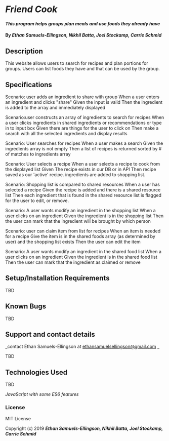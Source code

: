 # _Friend Cook_

#### _This program helps groups plan meals and use foods they already have_

#### By _**Ethan Samuels-Ellingson, Nikhil Batta, Joel Stockamp, Carrie Schmid**_

## Description

This website allows users to search for recipes and plan portions for groups. Users can list foods they have and that can be used by the group.

## Specifications


Scenario: user adds an ingredient to share with group
When a user enters an ingredient and clicks "share"
Given the input is valid
Then the ingredient is added to the array and immediately displayed

Scenario:user constructs an array of ingredients to search for recipes
When a user clicks ingredients in shared ingredients or recommendations or type in to input box
Given there are things for the user to click on
Then make a search with all the selected ingredients and display results

Scenario: User searches for recipes
When a user makes a search
Given the ingredients array is not empty
Then a list of recipes is returned sorted by # of matches to ingredients array

Scenario: User selects a recipe
When a user selects a recipe to cook from the displayed list
Given The recipe exists in our DB or in API
Then recipe saved as our 'active' recipe. ingredients are added to shopping list.

Scenario: Shopping list is compared to shared resources
When a user has selected a recipe
Given the recipe is added and there is a shared resource list
Then each ingredient that is found in the shared resource list is flagged for the user to edit, or remove.

Scenario: A user wants modify an ingredient in the shopping list
When a user clicks on an ingredient
Given the ingredient is in the shopping list
Then the user can mark that the ingredient will be brought by which person

Scenario: user can claim item from list for recipes
When an item is needed for a recipe
Give the item is in the shared foods array (as determined by user) and the shopping list exists
Then the user can edit the item

Scenario: A user wants modify an ingredient in the shared food list
When a user clicks on an ingredient
Given the ingredient is in the shared food list
Then the user can mark that the ingredient as claimed or remove


## Setup/Installation Requirements

TBD

## Known Bugs

TBD

## Support and contact details

_contact Ethan Samuels-Ellingson at ethansamuelsellingson@gmail.com _

TBD

## Technologies Used

TBD

_JavaScript with some ES6 features_

### License

MIT License

Copyright (c) 2019 **_Ethan Samuels-Ellingson, Nikhil Batta, Joel Stockamp, Carrie Schmid_**

